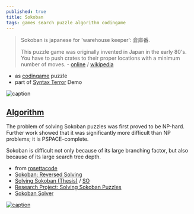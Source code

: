 ```yaml
---
published: true
title: Sokoban
tags: games search puzzle algorithm codingame
---
```

>  Sokoban is japanese for 'warehouse keeper': 倉庫番.
>
> This puzzle game was originally invented in Japan in the early 80's. You have to push crates to their proper locations with a minimum number of moves. - [online](https://sokoban.info/?4) / [wikipedia](https://en.wikipedia.org/wiki/Sokoban)

- as [codingame](https://www.codingame.com/contribute/view/5503f84edfcd721cec6c3352404e89bb9022) puzzle
- part of [Syntax Terror](http://www.pouet.net/prod.php?which=498) Demo

![caption](https://upload.wikimedia.org/wikipedia/commons/4/4b/Sokoban_ani.gif)

## [Algorithm](https://en.wikipedia.org/wiki/Sokoban#Scientific_research)
The problem of solving Sokoban puzzles was first proved to be NP-hard. Further work showed that it was significantly more difficult than NP problems; it is PSPACE-complete.

Sokoban is difficult not only because of its large branching factor, but also because of its large search tree depth.


- from [rosettacode](https://rosettacode.org/wiki/Sokoban)
- [Sokoban: Reversed Solving](http://liacs.leidenuniv.nl/~takesfw/pdf/sokoban.pdf)
- [Solving Sokoban (Thesis)](http://weetu.net/Timo-Virkkala-Solving-Sokoban-Masters-Thesis.pdf) / [SO](https://stackoverflow.com/questions/4237462/sokoban-solver-tips)
- [Research Project: Solving Sokoban Puzzles](https://cecs.anu.edu.au/research/student-research-projects/research-project-solving-sokoban-puzzles)
- [Sokoban Solver](https://arxiv.org/pdf/1807.00049v1.pdf)

[![caption](https://img.youtube.com/vi/mx4v8Z4zOIc/0.jpg)](https://www.youtube.com/watch?v=mx4v8Z4zOIc)
